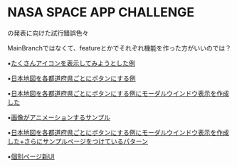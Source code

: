 # NASA SPACE APP CHALLENGE 

の発表に向けた試行錯誤色々

MainBranchではなくて、featureとかでそれぞれ機能を作った方がいいのでは？


▪️[たくさんアイコンを表示してみようとした例](./sample-icons)

▪️[日本地図を各都道府県ごとにボタンにする例](./simple-svg)

▪️[日本地図を各都道府県ごとにボタンにする例にモーダルウインドウ表示を作成した](./simple-svg-modal)

▪️[画像がアニメーションするサンプル](./image-animation)

▪️[日本地図を各都道府県ごとにボタンにする例にモーダルウインドウ表示を作成した+さらにサンプルページをつけているパターン](./simple-svg-modal-popup)


▪️[個別ページ新UI](react-sample-page)